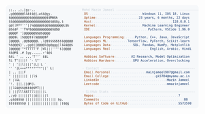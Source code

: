 <picture>
  <source srcset="https://raw.githubusercontent.com/mmazinjameel/mmazinjameel/main/dark_mode.svg?v=1748326514" media="(prefers-color-scheme: dark)">
  <img src="https://raw.githubusercontent.com/mmazinjameel/mmazinjameel/main/light_mode.svg?v=1748326514">
</picture>
